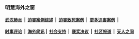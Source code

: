 
### 明慧海外之窗

####  [武汉肺炎](indexes/365.md?t=01170900) &nbsp;|&nbsp;  [迫害案例综述](indexes/328.md?t=01170900) &nbsp;|&nbsp; [迫害致死案例](indexes/277.md?t=01170900)  &nbsp;|&nbsp; [更多迫害案例](indexes/81.md?t=01170900)  &nbsp;|&nbsp; 
####  [时事评论](indexes/251.md?t=01170900) &nbsp;|&nbsp; [海外简讯](indexes/245.md?t=01170900)&nbsp;|&nbsp;  [社会支持](indexes/140.md?t=01170900) &nbsp;|&nbsp; [褒奖决议](indexes/282.md?t=01170900) &nbsp;|&nbsp; [社区报道](indexes/91.md?t=01170900)  &nbsp;|&nbsp; [天人之间](indexes/78.md?t=01170900) 

